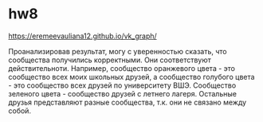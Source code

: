 # hw8
https://eremeevauliana12.github.io/vk_graph/

Проанализировав результат, могу с уверенностью сказать, что сообщества получились корректными. Они соответствуют действительноти. Например, сообщество оранжевого цвета - это сообщество всех моих школьных друзей, а сообщество голубого цвета - это сообщество всех друзей по университету ВШЭ. Сообщество зеленого цвета - сообщество друзей с летнего лагеря. Остальные друзья представляют разные сообщества, т.к. они не связано между собой.

